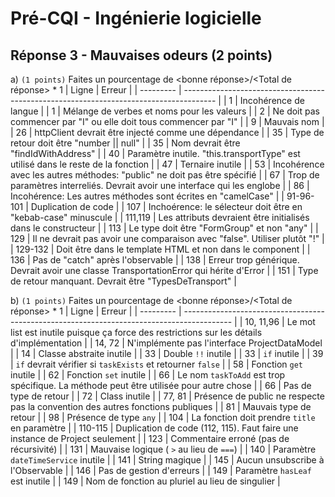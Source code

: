 # Pré-CQI - Ingénierie logicielle

## Réponse 3 - Mauvaises odeurs (2 points)
a) `(1 points)` Faites un pourcentage de <bonne réponse>/<Total de réponse> * 1
| Ligne     | Erreur                                                                                 |
| --------- | -------------------------------------------------------------------------------------- |
| 1         | Incohérence de langue                                                                  |
| 1         | Mélange de verbes et noms pour les valeurs                                             |
| 2         | Ne doit pas commencer par "I" ou elle doit tous commencer par "I"                      |
| 9         | Mauvais nom                                                                            |
| 26        | httpClient devrait être injecté comme une dépendance                                   |
| 35        | Type de retour doit être "number \|\| null"                                            |
| 35        | Nom devrait être "findIdWithAddress"                                                   |
| 40        | Paramètre inutile. "this.transportType" est utilisé dans le reste de la fonction       |
| 47        | Ternaire inutile                                                                       |
| 53        | Incohérence avec les autres méthodes: "public" ne doit pas être spécifié               |
| 67        | Trop de paramètres interreliés. Devrait avoir une interface qui les englobe            |
| 86        | Incohérence: Les autres méthodes sont écrites en "camelCase"                           |
| 91-96-101 | Duplication de code                                                                    |
| 107       | Inchoérence: le sélecteur doit être en "kebab-case" minuscule                          |
| 111,119   | Les attributs devraient être initialisés dans le constructeur                          |
| 113       | Le type doit être "FormGroup" et non "any"                                             |
| 129       | Il ne devrait pas avoir une comparaison avec "false". Utiliser plutôt "!"              |
| 129-132   | Doit être dans le template HTML et non dans le component                               |
| 136       | Pas de "catch" après l'observable                                                      |
| 138       | Erreur trop générique. Devrait avoir une classe TransportationError qui hérite d'Error |
| 151       | Type de retour manquant. Devrait être "TypesDeTransport"                               |

b) `(1 points)` Faites un pourcentage de <bonne réponse>/<Total de réponse> * 1
| Ligne     | Erreur                                                                                     |
| --------- | ------------------------------------------------------------------------------------------ |
| 10, 11,96 | Le mot list est inutile puisque ça force des restrictions sur les détails d'implémentation |
| 14, 72    | N'implémente pas l'interface ProjectDataModel                                              |
| 14        | Classe abstraite inutile                                                                   |
| 33        | Double `!!` inutile                                                                        |
| 33        | `if` inutile                                                                               |
| 39        | `if` devrait vérifier si `taskExists` et retourner `false`                                 |
| 58        | Fonction `get` inutile                                                                     |
| 62        | Fonction `set` inutile                                                                     |
| 66        | Le nom `taskToAdd` est trop spécifique. La méthode peut être utilisée pour autre chose     |
| 66        | Pas de type de retour                                                                      |
| 72        | Class inutile                                                                              |
| 77, 81    | Présence de public ne respecte pas la convention des autres fonctions publiques            |
| 81        | Mauvais type de retour                                                                     |
| 98        | Présence de type `any`                                                                     |
| 104       | La fonction doit prendre `title` en paramètre                                              |
| 110-115   | Duplication de code (112, 115). Faut faire une instance de Project seulement               |
| 123       | Commentaire erroné (pas de récursivité)                                                    |
| 131       | Mauvaise logique ( `>` au lieu de `===`)                                                   |
| 140       | Paramètre `dateTimeService` inutile                                                        |
| 141       | String magique                                                                             |
| 145       | Aucun unsubscribe à l'Observable                                                           |
| 146       | Pas de gestion d'erreurs                                                                   |
| 149       | Paramètre `hasLeaf` est inutile                                                            |
| 149       | Nom de fonction au pluriel au lieu de singulier                                            |